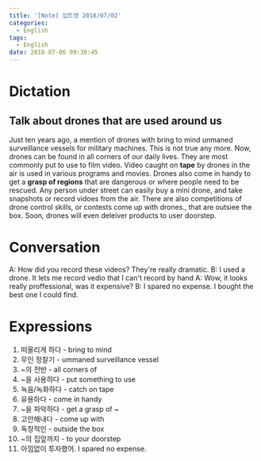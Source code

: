 ```yaml
---
title: '[Note] 입트영 2018/07/02'
categories:
  - English
tags:
  - English
date: 2018-07-06 09:30:45
---
```


# Dictation
## Talk about drones that are used around us

Just ten years ago, a mention of drones with bring to mind unmaned surveillance vessels for military machines. This is not true any more. Now, drones can be found in all corners of our daily lives. They are most commonly put to use to film video. Video caught on **tape** by drones in the air is used in various programs and movies. Drones also come in handy to get a **grasp of regions** that are dangerous or where people need to be rescued. Any person under street can easily buy a mini drone, and take snapshots or record vidoes from the air. There are also competitions of drone control skills, or contests come up with drones., that are outsiee the box. Soon, drones will even deleiver products to user doorstep.

# Conversation
A: How did you record these videos? They're really dramatic.
B: I used a drone. It lets me record vedio that I can't record by hand
A: Wow, it looks really proffessional, was it expensive?
B: I spared no expense. I bought the best one I could find.

# Expressions
  1. 떠올리게 하다 - bring to mind
  2. 무인 정찰기 - ummaned surveillance vessel
  3. ~의 전반 - all corners of
  4. ~을 사용하다 - put something to use
  5. 녹음/녹화하다 - catch on tape
  6. 유용하다 - come in handy
  7. ~을 파악하다 - get a grasp of ~
  8. 고안해내다 - come up with
  9. 독창적인 - outside the box
  10. ~의 집앞까지 - to your doorstep
  11. 아낌없이 투자했어. I spared no expense.
